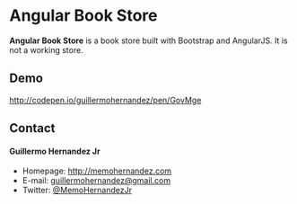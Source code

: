 Angular Book Store
======
**Angular Book Store** is a book store built with Bootstrap and AngularJS. It is not a working store.

## Demo
http://codepen.io/guillermohernandez/pen/GovMge

## Contact
#### Guillermo Hernandez Jr
* Homepage: http://memohernandez.com
* E-mail: guillermohernandez@gmail.com
* Twitter: [@MemoHernandezJr](https://twitter.com/MemoHernandezJr "MemoHernandezJr on Twitter")
